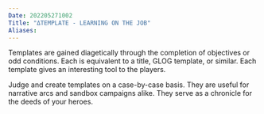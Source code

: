 ```yaml
---
Date: 202205271002
Title: "ΔTEMPLATE - LEARNING ON THE JOB"
Aliases:
---
```

Templates are gained diagetically through the completion of objectives or odd conditions. Each is equivalent to a title, GLOG template, or similar. Each template gives an interesting tool to the players.

Judge and create templates on a case-by-case basis. They are useful for narrative arcs and sandbox campaigns alike. They serve as a chronicle for the deeds of your heroes.